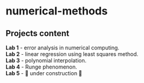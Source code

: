 # numerical-methods
## Projects content
**Lab 1** - error analysis in numerical computing.<br>
**Lab 2** - linear regression using least squares method.<br>
**Lab 3** - polynomial interpolation.<br>
**Lab 4** - Runge phenomenon.<br>
**Lab 5** - 🚧 under construction 🚧
